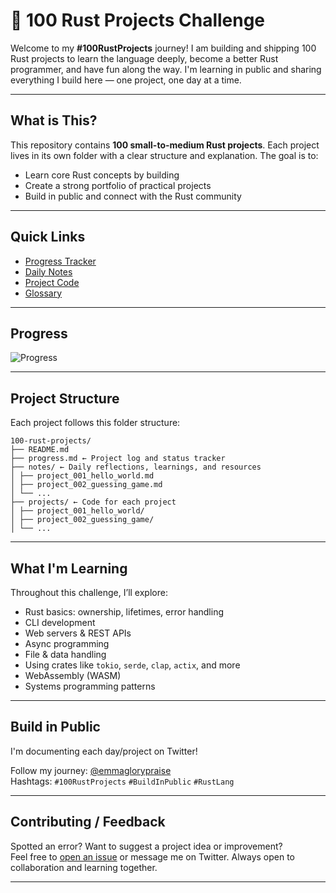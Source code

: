 # 🦀 100 Rust Projects Challenge

Welcome to my **#100RustProjects** journey! I am building and shipping 100 Rust projects to learn the language deeply, become a better Rust programmer, and have fun along the way. I'm learning in public and sharing everything I build here — one project, one day at a time.

---

## What is This?

This repository contains **100 small-to-medium Rust projects**. Each project lives in its own folder with a clear structure and explanation. The goal is to:

- Learn core Rust concepts by building
- Create a strong portfolio of practical projects
- Build in public and connect with the Rust community

---

## Quick Links

- [Progress Tracker](./%20progress.md)
- [Daily Notes](./notes/)
- [Project Code](./projects/)
- [Glossary](./glossary.md)

---

## Progress

<!-- #### ✅ Completed: `19 / 100` -->

![Progress](https://img.shields.io/badge/Completed-19%25-yellowgreen?style=for-the-badge)

---

## Project Structure

Each project follows this folder structure:

```
100-rust-projects/
├── README.md
├── progress.md ← Project log and status tracker
├── notes/ ← Daily reflections, learnings, and resources
│ ├── project_001_hello_world.md
│ ├── project_002_guessing_game.md
│ └── ...
├── projects/ ← Code for each project
│ ├── project_001_hello_world/
│ ├── project_002_guessing_game/
│ └── ...

```

---

## What I'm Learning

Throughout this challenge, I’ll explore:

- Rust basics: ownership, lifetimes, error handling
- CLI development
- Web servers & REST APIs
- Async programming
- File & data handling
- Using crates like `tokio`, `serde`, `clap`, `actix`, and more
- WebAssembly (WASM)
- Systems programming patterns

---

## Build in Public

I'm documenting each day/project on Twitter!

Follow my journey: [@emmaglorypraise](https://twitter.com/emmaglorypraise)  
Hashtags: `#100RustProjects` `#BuildInPublic` `#RustLang`

---

## Contributing / Feedback

Spotted an error? Want to suggest a project idea or improvement?  
Feel free to [open an issue](https://github.com/emmaglorypraise/100rustprojects/issues) or message me on Twitter. Always open to collaboration and learning together.

---

<!-- 
## Support This Journey

If you like what I’m doing, consider:
- Starring this repo
- Retweeting my progress

Let’s learn Rust — one project at a time! 🦀
